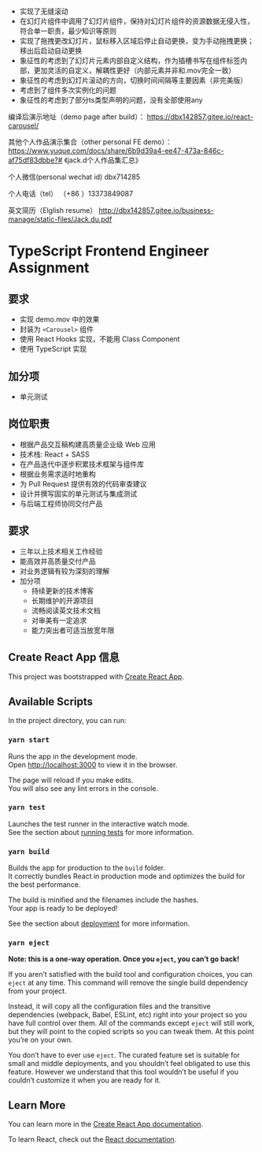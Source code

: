 #
- 实现了无缝滚动
- 在幻灯片组件中调用了幻灯片组件，保持对幻灯片组件的资源数据无侵入性，符合单一职责，最少知识等原则
- 实现了拖拽更改幻灯片，鼠标移入区域后停止自动更换，变为手动拖拽更换；移出后启动自动更换
- 象征性的考虑到了幻灯片元素内部自定义结构，作为插槽书写在组件标签内部，更加灵活的自定义，解耦性更好（内部元素并非和.mov完全一致）
- 象征性的考虑到幻灯片滚动的方向，切换时间间隔等主要因素（非完美版）
- 考虑到了组件多次实例化的问题
- 象征性的考虑到了部分ts类型声明的问题，没有全部使用any


编译后演示地址（demo page after build）：
https://dbx142857.gitee.io/react-carousel/

其他个人作品演示集合（other personal FE demo）：
https://www.yuque.com/docs/share/6b9d39a4-ee47-473a-846c-af75df83dbbe?# 《jack.d个人作品集汇总》


个人微信(personal wechat id)
dbx714285

个人电话（tel）
（+86 ）13373849087

英文简历（Elglish resume）
http://dbx142857.gitee.io/business-manage/static-files/Jack.du.pdf







# TypeScript Frontend Engineer Assignment

## 要求

- 实现 demo.mov 中的效果
- 封装为 `<Carousel>` 组件
- 使用 React Hooks 实现，不能用 Class Component
- 使用 TypeScript 实现

## 加分项

- 单元测试

## 岗位职责

- 根据产品交互稿构建⾼质量企业级 Web 应⽤
- 技术栈: React + SASS
- 在产品迭代中逐步积累技术框架与组件库
- 根据业务需求适时地重构
- 为 Pull Request 提供有效的代码审查建议
- 设计并撰写固实的单元测试与集成测试
- 与后端⼯程师协同交付产品

## 要求

- 三年以上技术相关工作经验
- 能高效并高质量交付产品
- 对业务逻辑有较为深刻的理解
- 加分项
  - 持续更新的技术博客
  - 长期维护的开源项目
  - 流畅阅读英文技术文档
  - 对审美有一定追求
  - 能力突出者可适当放宽年限

## Create React App 信息

This project was bootstrapped with [Create React App](https://github.com/facebook/create-react-app).

## Available Scripts

In the project directory, you can run:

### `yarn start`

Runs the app in the development mode.<br />
Open [http://localhost:3000](http://localhost:3000) to view it in the browser.

The page will reload if you make edits.<br />
You will also see any lint errors in the console.

### `yarn test`

Launches the test runner in the interactive watch mode.<br />
See the section about [running tests](https://facebook.github.io/create-react-app/docs/running-tests) for more information.

### `yarn build`

Builds the app for production to the `build` folder.<br />
It correctly bundles React in production mode and optimizes the build for the best performance.

The build is minified and the filenames include the hashes.<br />
Your app is ready to be deployed!

See the section about [deployment](https://facebook.github.io/create-react-app/docs/deployment) for more information.

### `yarn eject`

**Note: this is a one-way operation. Once you `eject`, you can’t go back!**

If you aren’t satisfied with the build tool and configuration choices, you can `eject` at any time. This command will remove the single build dependency from your project.

Instead, it will copy all the configuration files and the transitive dependencies (webpack, Babel, ESLint, etc) right into your project so you have full control over them. All of the commands except `eject` will still work, but they will point to the copied scripts so you can tweak them. At this point you’re on your own.

You don’t have to ever use `eject`. The curated feature set is suitable for small and middle deployments, and you shouldn’t feel obligated to use this feature. However we understand that this tool wouldn’t be useful if you couldn’t customize it when you are ready for it.

## Learn More

You can learn more in the [Create React App documentation](https://facebook.github.io/create-react-app/docs/getting-started).

To learn React, check out the [React documentation](https://reactjs.org/).
